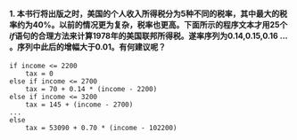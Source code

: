 #### 1. 本书行将出版之时，美国的个人收入所得税分为5种不同的税率，其中最大的税率约为40%。以前的情况更为复杂，税率也更高。下面所示的程序文本才用25个*if*语句的合理方法来计算1978年的美国联邦所得税。遂率序列为0.14,0.15,0.16 ... 。序列中此后的增幅大于0.01。有何建议呢？

```
if income <= 2200
	tax = 0
else if income <= 2700
	tax = 70 + 0.14 * (income - 2200)
else if income <= 3200
	tax = 145 + (income - 2700)
...
else
	tax = 53090 + 0.70 * (income - 102200)
```

